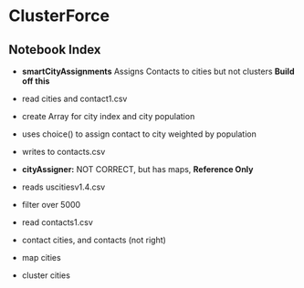 # ClusterForce

## Notebook Index

* __smartCityAssignments__  Assigns Contacts to cities but not clusters **Build off this**
 * read cities and contact1.csv
 * create Array for city index and city population
 * uses choice() to assign contact to city weighted by population
 * writes to contacts.csv


* __cityAssigner:__ NOT CORRECT, but has maps, **Reference Only**
 * reads uscitiesv1.4.csv
 * filter over 5000
 * read contacts1.csv
 * contact cities, and contacts (not right)
 * map cities
 * cluster cities